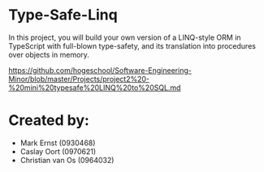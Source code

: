 # Type-Safe-Linq
In this project, you will build your own version of a LINQ-style ORM in TypeScript with full-blown type-safety, and its translation into procedures over objects in memory.

https://github.com/hogeschool/Software-Engineering-Minor/blob/master/Projects/project2%20-%20mini%20typesafe%20LINQ%20to%20SQL.md

# Created by:
- Mark Ernst (0930468)
- Caslay Oort (0970621)
- Christian van Os (0964032)
